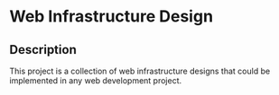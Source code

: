 # Web Infrastructure Design

## Description

This project is a collection of web infrastructure designs that could be implemented in any web development project.